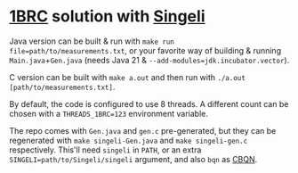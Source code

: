 # [1BRC](https://github.com/gunnarmorling/1brc) solution with [Singeli](https://github.com/mlochbaum/Singeli)

Java version can be built & run with `make run file=path/to/measurements.txt`, or your favorite way of building & running `Main.java`+`Gen.java` (needs Java 21 & `--add-modules=jdk.incubator.vector`).

C version can be built with `make a.out` and then run with `./a.out [path/to/measurements.txt]`.

By default, the code is configured to use 8 threads. A different count can be chosen with a `THREADS_1BRC=123` environment variable.

The repo comes with `Gen.java` and `gen.c` pre-generated, but they can be regenerated with `make singeli-Gen.java` and `make singeli-gen.c` respectively. This'll need `singeli` in `PATH`, or an extra `SINGELI=path/to/Singeli/singeli` argument, and also `bqn` as [CBQN](https://github.com/dzaima/CBQN).
